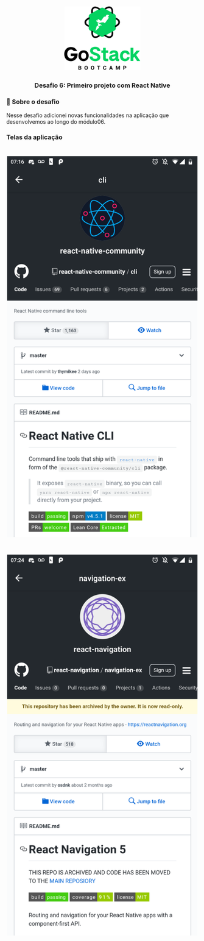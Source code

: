 <h1 align="center">
    <img alt="GoStack" src="./.github/bootcamp-header.png" width="200px" />
</h1>

<h3 align="center">
  Desafio 6: Primeiro projeto com React Native
</h3>

### 🎯 Sobre o desafio

Nesse desafio adicionei novas funcionalidades na aplicação que desenvolvemos ao longo do módulo06.

### **Telas da aplicação**

<h1 align="center">
    <img alt="GoStack" src="./.github/react-native-cli.png" height="1000px" />
</h1>

<h1 align="center">
    <img alt="GoStack" src="./.github/navigation.png" height="1000px" />
</h1>
